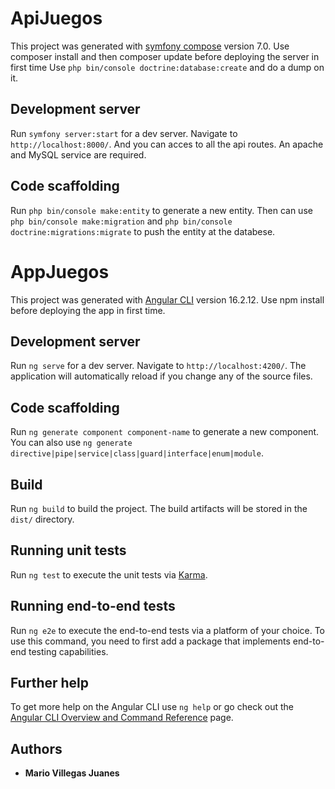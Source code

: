 # ApiJuegos

This project was generated with [symfony compose](https://github.com/symfony/symfony) version 7.0. Use composer install and then composer update before deploying the server in first time
Use `php bin/console doctrine:database:create` and do a dump on it.

## Development server

Run `symfony server:start` for a dev server. Navigate to `http://localhost:8000/`. And you can acces to all the api routes.
An apache and MySQL service are required.

## Code scaffolding

Run `php bin/console make:entity` to generate a new entity. Then can use `php bin/console make:migration` and `php bin/console doctrine:migrations:migrate` to push the entity at the databese.

# AppJuegos

This project was generated with [Angular CLI](https://github.com/angular/angular-cli) version 16.2.12. Use npm install before deploying  the app in first time.

## Development server

Run `ng serve` for a dev server. Navigate to `http://localhost:4200/`. The application will automatically reload if you change any of the source files.

## Code scaffolding

Run `ng generate component component-name` to generate a new component. You can also use `ng generate directive|pipe|service|class|guard|interface|enum|module`.

## Build

Run `ng build` to build the project. The build artifacts will be stored in the `dist/` directory.

## Running unit tests

Run `ng test` to execute the unit tests via [Karma](https://karma-runner.github.io).

## Running end-to-end tests

Run `ng e2e` to execute the end-to-end tests via a platform of your choice. To use this command, you need to first add a package that implements end-to-end testing capabilities.

## Further help

To get more help on the Angular CLI use `ng help` or go check out the [Angular CLI Overview and Command Reference](https://angular.io/cli) page.

## Authors
 * **Mario Villegas Juanes**